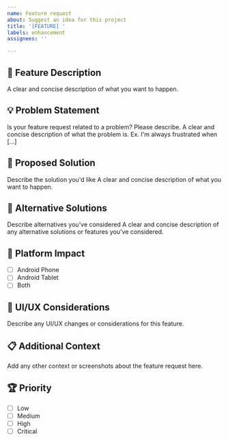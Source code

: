 ```yaml
---
name: Feature request
about: Suggest an idea for this project
title: '[FEATURE] '
labels: enhancement
assignees: ''

---
```


## 🚀 Feature Description
A clear and concise description of what you want to happen.

## 💡 Problem Statement
Is your feature request related to a problem? Please describe.
A clear and concise description of what the problem is. Ex. I'm always frustrated when [...]

## 🎯 Proposed Solution
Describe the solution you'd like
A clear and concise description of what you want to happen.

## 🔄 Alternative Solutions
Describe alternatives you've considered
A clear and concise description of any alternative solutions or features you've considered.

## 📱 Platform Impact
- [ ] Android Phone
- [ ] Android Tablet
- [ ] Both

## 🎨 UI/UX Considerations
Describe any UI/UX changes or considerations for this feature.

## 📋 Additional Context
Add any other context or screenshots about the feature request here.

## 🏆 Priority
- [ ] Low
- [ ] Medium
- [ ] High
- [ ] Critical
